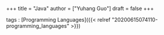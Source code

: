+++
title = "Java"
author = ["Yuhang Guo"]
draft = false
+++

tags
: [Programming Languages]({{< relref "20200615074110-programming_languages" >}})
